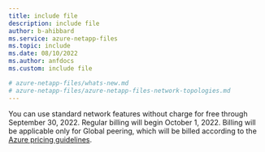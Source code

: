 ```yaml
---
title: include file
description: include file
author: b-ahibbard
ms.service: azure-netapp-files
ms.topic: include
ms.date: 08/10/2022
ms.author: anfdocs
ms.custom: include file

# azure-netapp-files/whats-new.md
# azure-netapp-files/azure-netapp-files-network-topologies.md
---
```


You can use standard network features without charge for free through September 30, 2022. Regular billing will begin October 1, 2022. Billing will be applicable only for Global peering, which will be billed according to the [Azure pricing guidelines](https://azure.microsoft.com/pricing/details/virtual-network/).